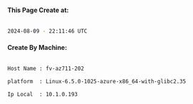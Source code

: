 
   
#### This Page Create at:

```bash

2024-08-09 - 22:11:46 UTC

```

#### Create By Machine:

```bash

Host Name : fv-az711-202

platform  : Linux-6.5.0-1025-azure-x86_64-with-glibc2.35

Ip Local  : 10.1.0.193

```


